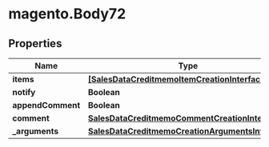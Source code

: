 # magento.Body72

## Properties
Name | Type | Description | Notes
------------ | ------------- | ------------- | -------------
**items** | [**[SalesDataCreditmemoItemCreationInterface]**](SalesDataCreditmemoItemCreationInterface.md) |  | [optional] 
**notify** | **Boolean** |  | [optional] 
**appendComment** | **Boolean** |  | [optional] 
**comment** | [**SalesDataCreditmemoCommentCreationInterface**](SalesDataCreditmemoCommentCreationInterface.md) |  | [optional] 
**_arguments** | [**SalesDataCreditmemoCreationArgumentsInterface**](SalesDataCreditmemoCreationArgumentsInterface.md) |  | [optional] 



